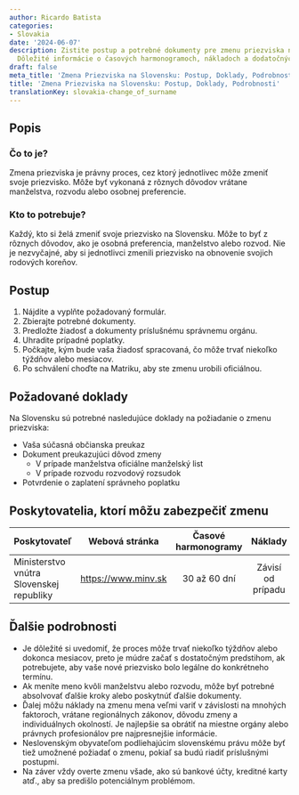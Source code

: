```yaml
---
author: Ricardo Batista
categories:
- Slovakia
date: '2024-06-07'
description: Zistite postup a potrebné dokumenty pre zmenu priezviska na Slovensku.
  Dôležité informácie o časových harmonogramoch, nákladoch a dodatočných krokoch.
draft: false
meta_title: 'Zmena Priezviska na Slovensku: Postup, Doklady, Podrobnosti'
title: 'Zmena Priezviska na Slovensku: Postup, Doklady, Podrobnosti'
translationKey: slovakia-change_of_surname
---
```



## Popis
### Čo to je?
Zmena priezviska je právny proces, cez ktorý jednotlivec môže zmeniť svoje priezvisko. Môže byť vykonaná z rôznych dôvodov vrátane manželstva, rozvodu alebo osobnej preferencie.

### Kto to potrebuje?
Každý, kto si želá zmeniť svoje priezvisko na Slovensku. Môže to byť z rôznych dôvodov, ako je osobná preferencia, manželstvo alebo rozvod. Nie je nezvyčajné, aby si jednotlivci zmenili priezvisko na obnovenie svojich rodových koreňov.

## Postup
1. Nájdite a vyplňte požadovaný formulár.
2. Zbierajte potrebné dokumenty.
3. Predložte žiadosť a dokumenty príslušnému správnemu orgánu.
4. Uhradite prípadné poplatky.
5. Počkajte, kým bude vaša žiadosť spracovaná, čo môže trvať niekoľko týždňov alebo mesiacov.
6. Po schválení choďte na Matriku, aby ste zmenu urobili oficiálnou.

## Požadované doklady
Na Slovensku sú potrebné nasledujúce doklady na požiadanie o zmenu priezviska:

- Vaša súčasná občianska preukaz
- Dokument preukazujúci dôvod zmeny
  * V prípade manželstva oficiálne manželský list
  * V prípade rozvodu rozvodový rozsudok
- Potvrdenie o zaplatení správneho poplatku

## Poskytovatelia, ktorí môžu zabezpečiť zmenu
| Poskytovateľ  |      Webová stránka     |     Časové harmonogramy     |  Náklady   |
| --------------- | --------------- |  :-------------: | :-------------: |
| Ministerstvo vnútra Slovenskej republiky      |  https://www.minv.sk  |      30 až 60 dní     |        Závisí od prípadu       |

## Ďalšie podrobnosti
- Je dôležité si uvedomiť, že proces môže trvať niekoľko týždňov alebo dokonca mesiacov, preto je múdre začať s dostatočným predstihom, ak potrebujete, aby vaše nové priezvisko bolo legálne do konkrétneho termínu.
- Ak meníte meno kvôli manželstvu alebo rozvodu, môže byť potrebné absolvovať ďalšie kroky alebo poskytnúť ďalšie dokumenty.
- Ďalej môžu náklady na zmenu mena veľmi variť v závislosti na mnohých faktoroch, vrátane regionálnych zákonov, dôvodu zmeny a individuálnych okolností. Je najlepšie sa obrátiť na miestne orgány alebo právnych profesionálov pre najpresnejšie informácie.
- Neslovenským obyvateľom podliehajúcim slovenskému právu môže byť tiež umožnené požiadať o zmenu, pokiaľ sa budú riadiť príslušnými postupmi.
- Na záver vždy overte zmenu všade, ako sú bankové účty, kreditné karty atď., aby sa predišlo potenciálnym problémom.